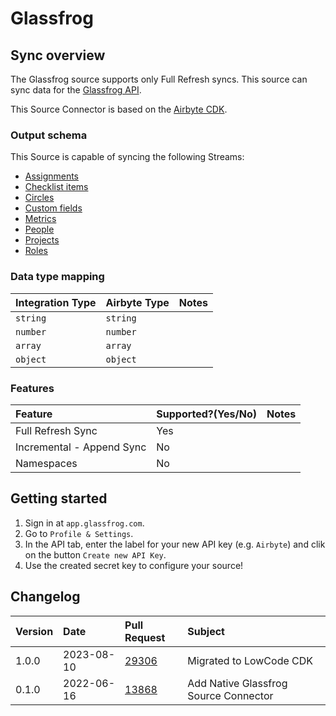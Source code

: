 # Glassfrog

## Sync overview

The Glassfrog source supports only Full Refresh syncs. This source can sync data for the [Glassfrog API](https://documenter.getpostman.com/view/1014385/glassfrog-api-v3/2SJViY).

This Source Connector is based on the [Airbyte CDK](https://docs.airbyte.com/connector-development/cdk-python).

### Output schema

This Source is capable of syncing the following Streams:

* [Assignments](https://documenter.getpostman.com/view/1014385/glassfrog-api-v3/2SJViY#db2934bd-8c07-1951-b273-51fbc2dc6422)
* [Checklist items](https://documenter.getpostman.com/view/1014385/glassfrog-api-v3/2SJViY#a81716d4-b492-79ff-1348-9048fd9dc527)
* [Circles](https://documenter.getpostman.com/view/1014385/glassfrog-api-v3/2SJViY#ed696857-c3d8-fba1-a174-fbe63de07798)
* [Custom fields](https://documenter.getpostman.com/view/1014385/glassfrog-api-v3/2SJViY#901f8ec2-a986-0291-2fa2-281c16622107)
* [Metrics](https://documenter.getpostman.com/view/1014385/glassfrog-api-v3/2SJViY#00d4f5fb-d6e5-5521-a77d-bdce50a9fb84)
* [People](https://documenter.getpostman.com/view/1014385/glassfrog-api-v3/2SJViY#78b74b9f-72b7-63fc-a18c-18518932944b)
* [Projects](https://documenter.getpostman.com/view/1014385/glassfrog-api-v3/2SJViY#110bde88-a319-ae9c-077a-9752fd2f0843)
* [Roles](https://documenter.getpostman.com/view/1014385/glassfrog-api-v3/2SJViY#d1f31f7a-1d42-8c86-be1d-a36e640bf993)


### Data type mapping

| Integration Type | Airbyte Type | Notes |
| :--- | :--- | :--- |
| `string` | `string` |  |
| `number` | `number` |  |
| `array` | `array` |  |
| `object` | `object` |  |

### Features

| Feature | Supported?\(Yes/No\) | Notes |
| :--- | :--- | :--- |
| Full Refresh Sync | Yes |  |
| Incremental - Append Sync | No |  |
| Namespaces | No |  |

## Getting started

1. Sign in at `app.glassfrog.com`.
2. Go to `Profile & Settings`.
3. In the API tab, enter the label for your new API key (e.g. `Airbyte`) and clik on the button `Create new API Key`.
4. Use the created secret key to configure your source!

## Changelog

| Version | Date | Pull Request | Subject |
| :--- | :--- | :--- | :--- |
| 1.0.0 | 2023-08-10 | [29306](https://github.com/airbytehq/airbyte/pull/29306) | Migrated to LowCode CDK |
| 0.1.0 | 2022-06-16 | [13868](https://github.com/airbytehq/airbyte/pull/13868) | Add Native Glassfrog Source Connector |

